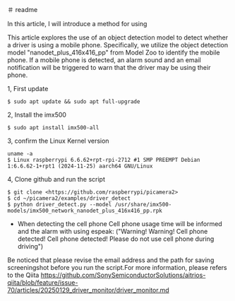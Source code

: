 ＃ readme


In this article, I will introduce a method for using 


This article explores the use of an object detection model to detect whether a driver is using a mobile phone. Specifically, we utilize the object detection model "nanodet_plus_416x416_pp" from Model Zoo to identify  the mobile phone. If a mobile phone is detected, an alarm sound and an email notification will be triggered to warn that the driver may be using their phone.


1, First update

    $ sudo apt update && sudo apt full-upgrade 

2, Install the imx500

    $ sudo apt install imx500-all

3, confirm the Linux Kernel version

    uname -a
    $ Linux raspberrypi 6.6.62+rpt-rpi-2712 #1 SMP PREEMPT Debian 1:6.6.62-1+rpt1 (2024-11-25) aarch64 GNU/Linux
    
4, Clone github and run the script

    $ git clone <https://github.com/raspberrypi/picamera2>
    $ cd ~/picamera2/examples/driver_detect
    $ python driver_detect.py --model /usr/share/imx500-models/imx500_network_nanodet_plus_416x416_pp.rpk


- When detecting the cell phone
Cell phone usage time will be informed and the alarm with using espeak: ("Warning! Warning! Cell phone detected! Cell phone detected! Please do not use cell phone during driving")

Be noticed that please revise the email address and the path for saving screeningshot before you run the script.For more information, please refers to the Qiita
https://github.com/SonySemiconductorSolutions/aitrios-qiita/blob/feature/issue-70/articles/20250129_driver_monitor/driver_monitor.md